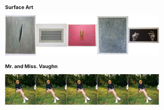 ### Surface Art
<p align="center">
<a href="./surfaceArt/surfaceArt.md"> <img src="./tiles/surfaceArtTiles.jpg"> </a>
</p>

### Mr. and Miss. Vaughn
<p align="center">
<a href="./mmVaughn/mmVaughn.md"> <img src="tiles/mmVaughnTile.jpg"> </a>
</p>
